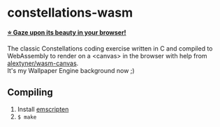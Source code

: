 # constellations-wasm
[**⭐ Gaze upon its beauty in your browser!**](https://the-garlic-os.is-a.dev/constellations-wasm/)

The classic Constellations coding exercise written in C and compiled to WebAssembly to render on a &lt;canvas> in the browser with help from [alextyner/wasm-canvas](https://github.com/alextyner/wasm-canvas).  
It's my Wallpaper Engine background now ;)

## Compiling
1. Install [emscripten](https://emscripten.org/docs/getting_started/downloads.html)
2. `$ make`

